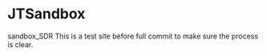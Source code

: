 JTSandbox
=========

sandbox_SDR
This is a test site before full commit to make sure the process is clear.
